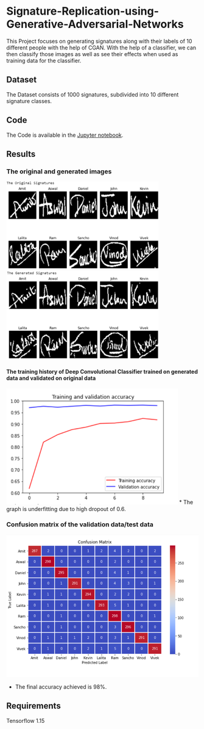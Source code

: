 # Signature-Replication-using-Generative-Adversarial-Networks

This Project focuses on generating signatures along with their labels of 10 different people with the help of CGAN. With the help of a classifier, we can then classify those images as well as see their effects when used as training data for the classifier.

## Dataset
The Dataset consists of 1000 signatures, subdivided into 10 different signature classes.

## Code
The Code is available in the [Jupyter notebook](https://github.com/Vivek-23-Titan/Signature-Replication-using-Generative-Adversarial-Networks/blob/master/Copy_of_Signatures_CGAN.ipynb).

## Results
### The original and generated images
<img src="https://raw.githubusercontent.com/Vivek-23-Titan/Signature-Replication-using-Generative-Adversarial-Networks/master/Images/Signatures2.PNG" width=400> <img src="https://raw.githubusercontent.com/Vivek-23-Titan/Signature-Replication-using-Generative-Adversarial-Networks/master/Images/Signatures1.PNG" width=400>

#### The training history of Deep Convolutional Classifier trained on generated data and validated on original data
<img src="https://raw.githubusercontent.com/Vivek-23-Titan/Signature-Replication-using-Generative-Adversarial-Networks/master/Images/Training_History.PNG" width=450>
* The graph is underfitting due to high dropout of 0.6.

### Confusion matrix of the validation data/test data

<img src="https://raw.githubusercontent.com/Vivek-23-Titan/Signature-Replication-using-Generative-Adversarial-Networks/master/Images/GAN_Confusion_Matrix.PNG" width=600>

* The final accuracy achieved is 98%.

## Requirements
Tensorflow 1.15
